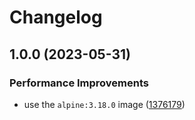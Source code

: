 # Changelog

## 1.0.0 (2023-05-31)

### Performance Improvements

- use the `alpine:3.18.0` image ([1376179](https://github.com/vansergen/mkp224o/commit/1376179e4e6006de8c18691abe8d29054b287840))
